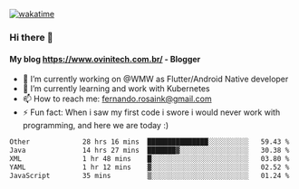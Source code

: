 [![wakatime](https://wakatime.com/badge/user/d5892087-17e6-46ab-8384-91a71a9b88d8.svg)](https://wakatime.com/@d5892087-17e6-46ab-8384-91a71a9b88d8)
### Hi there 👋

#### My blog https://www.ovinitech.com.br/ - Blogger

- 🔭 I’m currently working on @WMW as Flutter/Android Native developer
- 🌱 I’m currently learning and work with Kubernetes
- 📫 How to reach me: fernando.rosaink@gmail.com 
- ⚡ Fun fact: When i saw my first code i swore i would never work with programming, and here we are today :)

<!--START_SECTION:waka-->

```txt
Other             28 hrs 16 mins  ███████████████░░░░░░░░░░   59.43 %
Java              14 hrs 27 mins  ███████▓░░░░░░░░░░░░░░░░░   30.38 %
XML               1 hr 48 mins    █░░░░░░░░░░░░░░░░░░░░░░░░   03.80 %
YAML              1 hr 12 mins    ▓░░░░░░░░░░░░░░░░░░░░░░░░   02.52 %
JavaScript        35 mins         ▒░░░░░░░░░░░░░░░░░░░░░░░░   01.24 %
```

<!--END_SECTION:waka-->

